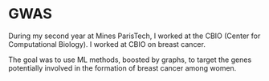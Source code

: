 # GWAS
During my second year at Mines ParisTech, I worked at the CBIO (Center for Computational Biology). I worked at CBIO on breast cancer.

The goal was to use ML methods, boosted by graphs, to target the genes potentially involved in the formation of breast cancer among women.

